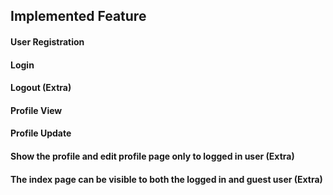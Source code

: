 ## Implemented Feature
#### User Registration
#### Login
#### Logout (Extra)
#### Profile View
#### Profile Update
#### Show the profile and edit profile page only to logged in user (Extra)
#### The index page can be visible to both the logged in and guest user (Extra)
